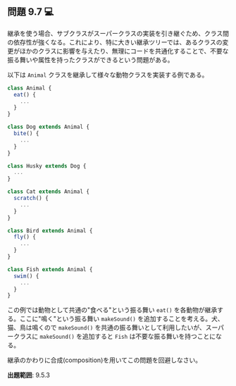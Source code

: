 ## 問題 9.7 💻

継承を使う場合、サブクラスがスーパークラスの実装を引き継ぐため、クラス間の依存性が強くなる。これにより、特に大きい継承ツリーでは、あるクラスの変更がほかのクラスに影響を与えたり、無理にコードを共通化することで、不要な振る舞いや属性を持ったクラスができるという問題がある。

以下は `Animal` クラスを継承して様々な動物クラスを実装する例である。

```ts
class Animal {
  eat() {
    ...
  }
}

class Dog extends Animal {
  bite() {
    ...
  }
}

class Husky extends Dog {
  ...
}

class Cat extends Animal {
  scratch() {
    ...
  }
}

class Bird extends Animal {
  fly() {
    ...
  }
}

class Fish extends Animal {
  swim() {
    ...
  }
}
```

この例では動物として共通の"食べる"という振る舞い `eat()` を各動物が継承する。ここに"鳴く"という振る舞い `makeSound()` を追加することを考える。犬、猫、鳥は鳴くので `makeSound()` を共通の振る舞いとして利用したいが、スーパークラスに `makeSound()` を追加すると `Fish` は不要な振る舞いを持つことになる。

継承のかわりに合成(composition)を用いてこの問題を回避しなさい。

**出題範囲**: 9.5.3
